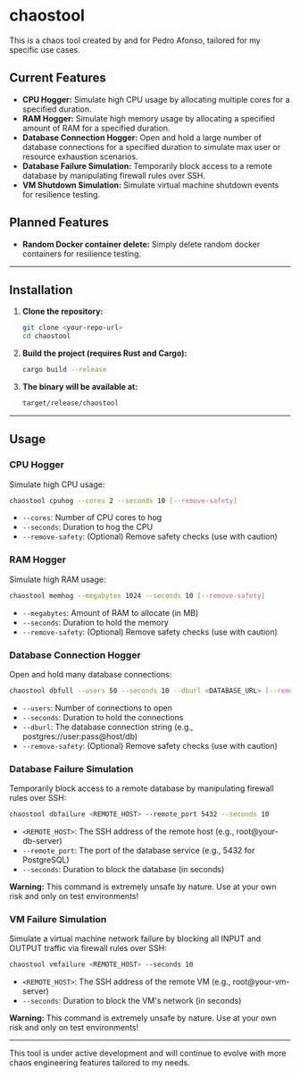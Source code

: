 # chaostool

This is a chaos tool created by and for Pedro Afonso, tailored for my specific use cases.

## Current Features
- **CPU Hogger:** Simulate high CPU usage by allocating multiple cores for a specified duration.
- **RAM Hogger:** Simulate high memory usage by allocating a specified amount of RAM for a specified duration.
- **Database Connection Hogger:** Open and hold a large number of database connections for a specified duration to simulate max user or resource exhaustion scenarios.
- **Database Failure Simulation:** Temporarily block access to a remote database by manipulating firewall rules over SSH.
- **VM Shutdown Simulation:** Simulate virtual machine shutdown events for resilience testing.

## Planned Features
- **Random Docker container delete:** Simply delete random docker containers for resilience testing. 
---

## Installation

1. **Clone the repository:**
   ```sh
   git clone <your-repo-url>
   cd chaostool
   ```
2. **Build the project (requires Rust and Cargo):**
   ```sh
   cargo build --release
   ```
3. **The binary will be available at:**
   ```sh
   target/release/chaostool
   ```

---

## Usage

### CPU Hogger
Simulate high CPU usage:
```sh
chaostool cpuhog --cores 2 --seconds 10 [--remove-safety]
```
- `--cores`: Number of CPU cores to hog
- `--seconds`: Duration to hog the CPU
- `--remove-safety`: (Optional) Remove safety checks (use with caution)

### RAM Hogger
Simulate high RAM usage:
```sh
chaostool memhog --megabytes 1024 --seconds 10 [--remove-safety]
```
- `--megabytes`: Amount of RAM to allocate (in MB)
- `--seconds`: Duration to hold the memory
- `--remove-safety`: (Optional) Remove safety checks (use with caution)

### Database Connection Hogger
Open and hold many database connections:
```sh
chaostool dbfull --users 50 --seconds 10 --dburl <DATABASE_URL> [--remove-safety]
```
- `--users`: Number of connections to open
- `--seconds`: Duration to hold the connections
- `--dburl`: The database connection string (e.g., postgres://user:pass@host/db)
- `--remove-safety`: (Optional) Remove safety checks (use with caution)

### Database Failure Simulation
Temporarily block access to a remote database by manipulating firewall rules over SSH:
```sh
chaostool dbfailure <REMOTE_HOST> --remote_port 5432 --seconds 10
```
- `<REMOTE_HOST>`: The SSH address of the remote host (e.g., root@your-db-server)
- `--remote_port`: The port of the database service (e.g., 5432 for PostgreSQL)
- `--seconds`: Duration to block the database (in seconds)

**Warning:** This command is extremely unsafe by nature. Use at your own risk and only on test environments!

### VM Failure Simulation
Simulate a virtual machine network failure by blocking all INPUT and OUTPUT traffic via firewall rules over SSH:
```sh
chaostool vmfailure <REMOTE_HOST> --seconds 10
```
- `<REMOTE_HOST>`: The SSH address of the remote VM (e.g., root@your-vm-server)
- `--seconds`: Duration to block the VM's network (in seconds)

**Warning:** This command is extremely unsafe by nature. Use at your own risk and only on test environments!

---

This tool is under active development and will continue to evolve with more chaos engineering features tailored to my needs.
